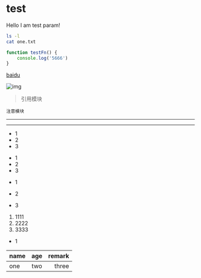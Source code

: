 # test

Hello I am test param!

```bash
ls -l
cat one.txt
```

```js
function testFn() {
    console.log('5666')
}
```

[baidu](https://www.baidu.com)

![img](https://p1.meituan.net/poi/02e44641e775728027b9246a1757949752411.jpeg 'title')


> 引用模块

    注意模块

---

***

- 1
- 2
- 3

+ 1
+ 2
+ 3

* 1

* 2

* 3

1. 1111
2. 2222
3. 3333

+ 1

name|age|remark 
--|:--:|--:
one|two|three 

